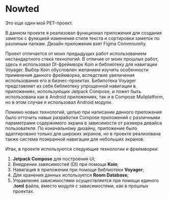 # Nowted

Это еще один мой PET-проект.

В данном проекте я реализовал функционал приложения для создания заметок с функцией изменения стиля текста и сортировки заметок по разлиным папкам. Дизайн приложения взят Figma Commnumity.

Проект отличается от моих предыдущих работ использованием нестандартного стека технологий. В отличие от моих прошлых работ, здесь я использовал DI-фреймворк Koin и библиотеку для навигации Voyager. Выбор Koin обусловлен желанием изучить особенности применения данного фреймворка, вследствие увеличения использования его в бизнес-проектах. Бибилотека Voyager представляет из себя библиотеку упрощенной навигации в приложениях, использующих Jetpack Compose, и пожет быть использована как в Android приложениях, так и в Compose Muliplatform, но в этом случае я использовал Android модули.

Помимо новых технологий, целью при написании данного приложения было отточить навык разработки Compose приложений с различными параметрами содержимого экрана в зависимости от размера девайса пользователя. По изначальному дизайну, приложение было адаптировано только для широких экранов, но в проекте реализована также система поэкранной навигации для небольших экранов.

Итак, в проекте используются следующие технологии и фреймворки:

1. **Jetpack Compose** для построения UI;
2. Внедрение зависимостей (DI) при помощи **Koin**;
3. Навигация в приложении при помощи библиотеки **Voyager**;
4. Для хранения данных используется **Room Database**;
7. Управление зависимостями осуществляется при помощи единого **.toml** файла, вместо модуля с зависимостями, как в прошлых проектах.

